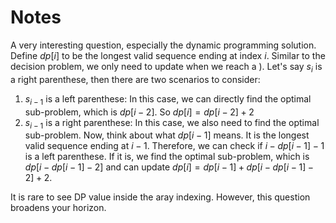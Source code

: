 # Notes

A very interesting question, especially the dynamic programming solution. Define $dp[i]$ to be the longest valid sequence ending at index $i$. Similar to the decision problem, we only need to update when we reach a $)$. Let's say $s_i$ is a right parenthese, then there are two scenarios to consider:

1. $s_{i-1}$ is a left parenthese: In this case, we can directly find the optimal sub-problem, which is $dp[i - 2]$. So $dp[i] = dp[i-2]+2$
2. $s_{i-1}$ is a right parenthese: In this case, we also need to find the optimal sub-problem. Now, think about what $dp[i-1]$ means. It is the longest valid sequence ending at $i-1$. Therefore, we can check if $i-dp[i-1]-1$ is a left parenthese. If it is, we find the optimal sub-problem, which is $dp[i-dp[i-1]-2]$ and can update $dp[i] = dp[i-1] + dp[i-dp[i-1]-2] + 2$.  

It is rare to see DP value inside the aray indexing. However, this question broadens your horizon.